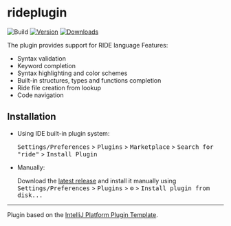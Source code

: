 # rideplugin

![Build](https://github.com/wavesplatform/ride-intellij-plugin/workflows/Build/badge.svg)
[![Version](https://img.shields.io/jetbrains/plugin/v/20416-ride.svg)](https://plugins.jetbrains.com/plugin/20416-ride)
[![Downloads](https://img.shields.io/jetbrains/plugin/d/20416-ride.svg)](https://plugins.jetbrains.com/plugin/PLUGIN_ID)


<!-- Plugin description -->
The plugin provides support for RIDE language
Features:<br>
<ul>
  <li>Syntax validation</li>
  <li>Keyword completion</li>
  <li>Syntax highlighting and color schemes</li>
  <li>Built-in structures, types and functions completion</li>
  <li>Ride file creation from lookup</li>
  <li>Code navigation</li>
</ul>
<!-- Plugin description end -->

## Installation

- Using IDE built-in plugin system:
  
  <kbd>Settings/Preferences</kbd> > <kbd>Plugins</kbd> > <kbd>Marketplace</kbd> > <kbd>Search for "ride"</kbd> >
  <kbd>Install Plugin</kbd>
  
- Manually:

  Download the [latest release](https://github.com/wavesplatform/ride-intellij-plugin/releases/latest) and install it manually using
  <kbd>Settings/Preferences</kbd> > <kbd>Plugins</kbd> > <kbd>⚙️</kbd> > <kbd>Install plugin from disk...</kbd>


---
Plugin based on the [IntelliJ Platform Plugin Template][template].

[template]: https://github.com/JetBrains/intellij-platform-plugin-template
